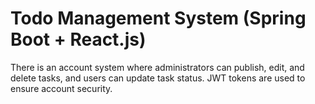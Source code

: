 # Todo Management System (Spring Boot + React.js)

There is an account system where administrators can publish, edit, and delete tasks, and users can update task status. JWT tokens are used to ensure account security.
